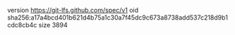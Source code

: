 version https://git-lfs.github.com/spec/v1
oid sha256:a17a4bcd401b621d4b75a1c30a7f45dc9c673a8738add537c218d9b1cdc8cb4c
size 3894
